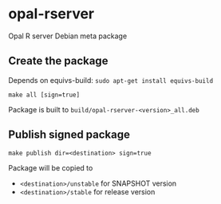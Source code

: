 opal-rserver
=============

Opal R server Debian meta package


## Create the package

Depends on equivs-build: `sudo apt-get install equivs-build`

```
make all [sign=true]
```

Package is built to `build/opal-rserver-<version>_all.deb`


## Publish signed package

```
make publish dir=<destination> sign=true
```

Package will be copied to

* `<destination>/unstable` for SNAPSHOT version
* `<destination>/stable` for release version


